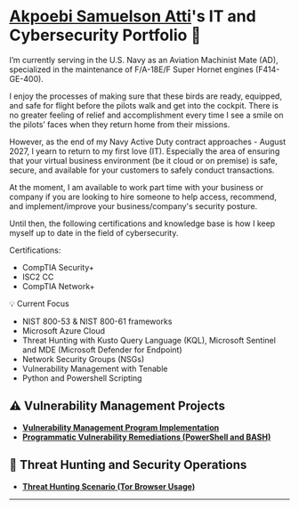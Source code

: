 # <a href="https://www.linkedin.com/in/akpoebi-atti-691447373/">Akpoebi Samuelson Atti</a>'s IT and Cybersecurity Portfolio 🔐

I’m currently serving in the U.S. Navy as an Aviation Machinist Mate (AD), specialized in the maintenance of F/A-18E/F Super Hornet engines (F414-GE-400). 

I enjoy the processes of making sure that these birds are ready, equipped, and safe for flight before the pilots walk and get into the cockpit. There is no greater feeling of relief and accomplishment every time I see a smile on the pilots’ faces when they return home from their missions. 

However, as the end of my Navy Active Duty contract approaches - August 2027, I yearn to return to my first love (IT). Especially the area of ensuring that your virtual business environment (be it cloud or on premise) is safe, secure, and available for your customers to safely conduct transactions. 

At the moment, I am available to work part time with your business or company if you are looking to hire someone to help access, recommend, and implement/improve your business/company's security posture. 

Until then, the following certifications and knowledge base is how I keep myself up to date in the field of cybersecurity. 

Certifications:
- CompTIA Security+
- ISC2 CC
- CompTIA Network+

💡 Current Focus
- NIST 800-53 & NIST 800-61 frameworks
- Microsoft Azure Cloud
- Threat Hunting with Kusto Query Language (KQL), Microsoft Sentinel and MDE (Microsoft Defender for Endpoint)
- Network Security Groups (NSGs)
- Vulnerability Management with Tenable
- Python and Powershell Scripting


## ⚠️ Vulnerability Management Projects

- **[Vulnerability Management Program Implementation](https://github.com/attisammy/System-s-Vulnerability-Management-Program)**
- **[Programmatic Vulnerability Remediations (PowerShell and BASH)](https://github.com/joshcybertest/programmatic-vulnerability-remediations)**

## 🚨 Threat Hunting and Security Operations

- **[Threat Hunting Scenario (Tor Browser Usage)](https://github.com/joshmadakor0/threat-hunting-scenario-tor)**

<hr/>



